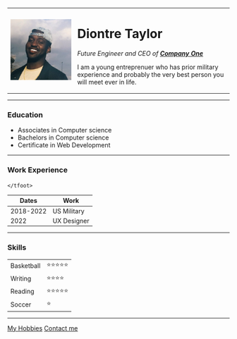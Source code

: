 
<html lang="en" dir="ltr">

<head>
  <meta charset="utf-8">
  <title>Diontre's Personal Site</title>
</head>

<body>
  <table cellspacing="20">
    <tr>
      <td><img src="Diontre.jpg" alt="Diontre's Profile Picture"></td>
      <td><h1>Diontre Taylor</h1>
      <p><em>Future Engineer and CEO of <strong><a href="https://about.google/google-in-america/">Company One</a></strong></em></p>
      <p>I am a young entreprenuer who has prior military experience and probably
      the very best person you will meet ever in life.</p></td>
    </tr>
  </table>
<hr>
<h3>Education</h3>
  <ul>
    <li>Associates in Computer science</li>
    <li>Bachelors in Computer science</li>
    <li>Certificate in Web Development</li>
  </ul>
<hr>
<h3>Work Experience</h3>
  <table cellspacing="10">
    <thead>
      <th>Dates</th>
      <th>Work</th>
    </thead>
    <tbody>
      <tr>
        <td>2018-2022</td>
        <td>US Military</td>
      </tr>
      <tr>
        <td>2022</td>
        <td>UX Designer</td>
      </tr>
    </tbody>
    <tfoot>

    </tfoot>
  </table>
<hr>
<h3>Skills</h3>
<table cellspacing="10">
  <tr>
    <td>Basketball</td>
    <td>⭐⭐⭐⭐⭐</td>
  </tr>
  <tr>
    <td>Writing</td>
    <td>⭐⭐⭐⭐</td>
  </tr>
  <tr>
    <td>Reading</td>
    <td>⭐⭐⭐⭐⭐</td>
  </tr>
  <tr>
    <td>Soccer</td>
    <td>⭐</td>
  </tr>
</table>
<hr>
  <a href="HOBBIES.HTML">My Hobbies</a>
<a href="CONTACTME.HTML">Contact me</a>
</body>

</html>

